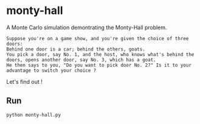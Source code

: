 # monty-hall
A Monte Carlo simulation demontrating the Monty-Hall problem.


    Suppose you're on a game show, and you're given the choice of three doors:
    Behind one door is a car; behind the others, goats.
    You pick a door, say No. 1, and the host, who knows what's behind the doors, opens another door, say No. 3, which has a goat.
    He then says to you, "Do you want to pick door No. 2?" Is it to your advantage to switch your choice ? 


Let's find out !

## Run

```
python monty-hall.py
```